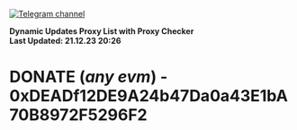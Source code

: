 [![Telegram channel](https://img.shields.io/endpoint?url=https://runkit.io/damiankrawczyk/telegram-badge/branches/master?url=https://t.me/n4z4v0d)](https://t.me/n4z4v0d) 

**Dynamic Updates Proxy List with Proxy Checker**  
**Last Updated: 21.12.23 20:26**

# DONATE (_any evm_) - 0xDEADf12DE9A24b47Da0a43E1bA70B8972F5296F2
